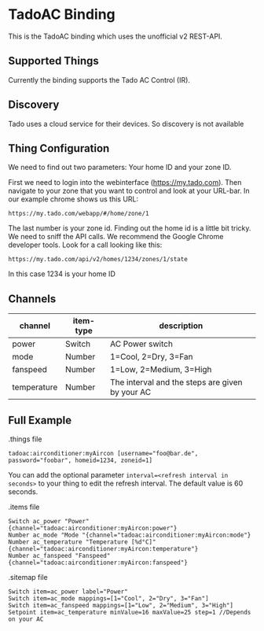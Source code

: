 # TadoAC Binding

This is the TadoAC binding which uses the unofficial v2 REST-API.  

## Supported Things

Currently the binding supports the Tado AC Control (IR). 

## Discovery

Tado uses a cloud service for their devices. So discovery is not available


## Thing Configuration

We need to find out two parameters: Your home ID and your zone ID.

First we need to login into the webinterface (https://my.tado.com). Then navigate to your zone that you want to control and look at your URL-bar. In our example chrome shows us this URL:

`https://my.tado.com/webapp/#/home/zone/1`

The last number is your zone id. Finding out the home id is a little bit tricky. We need to sniff the API calls. We recommend the Google Chrome developer tools. Look for a call looking like this:

`https://my.tado.com/api/v2/homes/1234/zones/1/state`

In this case 1234 is your home ID

## Channels

 channel  | item-type  | description |
|---|---|---|
| power      | Switch |AC Power switch|
| mode      | Number | 1=Cool, 2=Dry, 3=Fan |
| fanspeed       | Number | 1=Low, 2=Medium, 3=High|
|temperature| Number| The interval and the steps are given by your AC|

## Full Example

.things file

```
tadoac:airconditioner:myAircon [username="foo@bar.de", password="foobar", homeid=1234, zoneid=1]
```

You can add the optional parameter `interval=<refresh interval in seconds>` to your thing to edit the refresh interval. The default value is 60 seconds.

.items file

```
Switch ac_power "Power" {channel="tadoac:airconditioner:myAircon:power"}
Number ac_mode "Mode "{channel="tadoac:airconditioner:myAircon:mode"}
Number ac_temperature "Temperature [%d°C]" {channel="tadoac:airconditioner:myAircon:temperature"}
Number ac_fanspeed "Fanspeed" {channel="tadoac:airconditioner:myAircon:fanspeed"}
```

.sitemap file

```
Switch item=ac_power label="Power"
Switch item=ac_mode mappings=[1="Cool", 2="Dry", 3="Fan"]
Switch item=ac_fanspeed mappings=[1="Low", 2="Medium", 3="High"]
Setpoint item=ac_temperature minValue=16 maxValue=25 step=1 //Depends on your AC
```

